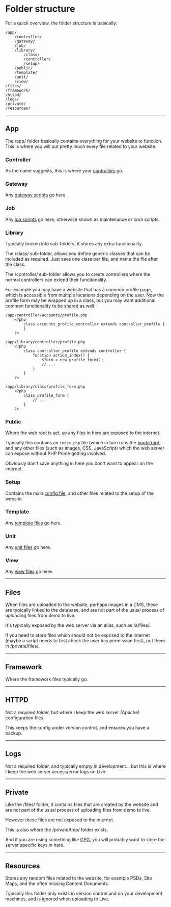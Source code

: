 # Folder structure

For a quick overview, the folder structure is basically:

	/app/
		/controller/
		/gateway/
		/job/
		/library/
			/class/
			/controller/
			/setup/
		/public/
		/template/
		/unit/
		/view/
	/files/
	/framework/
	/httpd/
	/logs/
	/private/
	/resources/

---

## App

The /app/ folder basically contains everything for your website to function. This is where you will put pretty much every file related to your website.

### Controller

As the name suggests, this is where your [controllers](../../doc/setup/controllers.md) go.

### Gateway

Any [gateway scripts](../../doc/setup/gateways.md) go here.

### Job

Any [job scripts](../../doc/setup/jobs.md) go here, otherwise known as maintenance or cron scripts.

### Library

Typically broken into sub-folders, it stores any extra functionality.

The /class/ sub-folder, allows you define generic classes that can be included as required. Just save one class per file, and name the file after the class.

The /controller/ sub-folder allows you to create controllers where the normal controllers can extend their functionality.

For example you may have a website that has a common profile page, which is accessible from multiple locations depending on the user. Now the profile form may be wrapped up in a class, but you may want additional common functionality to be shared as well:

	/app/controller/accounts/profile.php
		<?php
			class accounts_profile_controller extends controller_profile {
			}
		?>

	/app/library/controller/profile.php
		<?php
			class controller_profile extends controller {
				function action_index() {
					$form = new profile_form();
					// ...
				}
			}
		?>

	/app/library/class/profile_form.php
		<?php
			class profile_form {
				// ...
			}
		?>

### Public

Where the web root is set, so any files in here are exposed to the internet.

Typically this contains an `index.php` file (which in turn runs the [bootstrap](../../doc/setup/bootstrap.md)), and any other files (such as images, CSS, JavaScript) which the web server can expose without PHP Prime getting involved.

Obviously don't save anything in here you don't want to appear on the internet.

### Setup

Contains the main [config file](../../doc/setup/config.md), and other files related to the setup of the website.

### Template

Any [template files](../../doc/setup/templates.md) go here.

### Unit

Any [unit files](../../doc/setup/units.md) go here.

### View

Any [view files](../../doc/setup/views.md) go here.

---

## Files

When files are uploaded to the website, perhaps images in a CMS, these are typically linked to the database, and are not part of the usual process of uploading files from demo to live.

It's typically exposed by the web server via an alias, such as /a/files/.

If you need to store files which should not be exposed to the internet (maybe a script needs to first check the user has permission first), put them in /private/files/.

---

## Framework

Where the framework files typically go.

---

## HTTPD

Not a required folder, but where I keep the web server (Apache) configuration files.

This keeps the config under version control, and ensures you have a backup.

---

## Logs

Not a required folder, and typically empty in development... but this is where I keep the web server access/error logs on Live.

---

## Private

Like the /files/ folder, it contains files that are created by the website and are not part of the usual process of uploading files from demo to live.

However these files are not exposed to the internet.

This is also where the /private/tmp/ folder exists.

And if you are using something like [GPG](../../doc/helpers/gpg.md), you will probably want to store the server specific keys in here.

---

## Resources

Stores any random files related to the website, for example PSDs, Site Maps, and the often missing Content Documents.

Typically this folder only exists in version control and on your development machines, and is ignored when uploading to Live.
